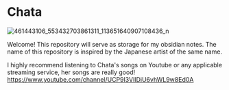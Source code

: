 # Chata

![461443106_553432703861311_113651640907108436_n](https://github.com/user-attachments/assets/8f5b970e-5274-4ad8-95d5-77cd6bfd5d38)

Welcome! This repository will serve as storage for my obsidian notes. The name of this repository is inspired by the Japanese artist of the same name.

I highly recommend listening to Chata's songs on Youtube or any applicable streaming service, her songs are really good!
https://www.youtube.com/channel/UCP9l3VlIDiU6vhWL9w8Ed0A
